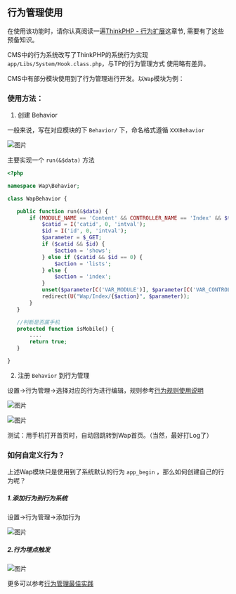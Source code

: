 ## 行为管理使用

在使用该功能时，请你认真阅读一遍[ThinkPHP - 行为扩展][1]这章节, 需要有了这些预备知识。

CMS中的行为系统改写了ThinkPHP的系统行为实现`app/Libs/System/Hook.class.php`，与TP的行为管理方式
使用略有差异。

CMS中有部分模块使用到了行为管理进行开发。以`Wap`模块为例：

### 使用方法：

1. 创建 Behavior

一般来说，写在对应模块的下 `Behavior/` 下，命名格式遵循 `XXXBehavior`

 ![图片](https://dn-coding-net-production-pp.qbox.me/55fa11e1-0fcd-4b37-b7f0-2a5172e388df.png)

 主要实现一个 `run(&$data)` 方法

 ```php
<?php

namespace Wap\Behavior;

class WapBehavior {

	public function run(&$data) {
		if (MODULE_NAME == 'Content' && CONTROLLER_NAME == 'Index' && $this->isMobile()) {
			$catid = I('catid', 0, 'intval');
			$id = I('id', 0, 'intval');
			$parameter = $_GET;
			if ($catid && $id) {
				$action = 'shows';
			} else if ($catid && $id == 0) {
				$action = 'lists';
			} else {
				$action = 'index';
			}
			unset($parameter[C('VAR_MODULE')], $parameter[C('VAR_CONTROLLER')], $parameter[C('VAR_ACTION')]);
			redirect(U("Wap/Index/{$action}", $parameter));
		}
	}

	//判断是否属手机
	protected function isMobile() {
        ....
		return true;
	}

}

```

2. 注册 `Behavior` 到行为管理

设置->行为管理->选择对应的行为进行编辑，规则参考[行为规则使用说明](rule.md)

![图片](https://dn-coding-net-production-pp.qbox.me/f700eadb-a253-499f-8743-c2e35fcd8d54.png) 

![图片](https://dn-coding-net-production-pp.qbox.me/f64218a6-4f71-4796-8a06-c4f50c5ca069.png)

测试：用手机打开首页时，自动回跳转到Wap首页。（当然，最好打Log了）

### 如何自定义行为？ 

上述Wap模块只是使用到了系统默认的行为 `app_begin` ，那么如何创建自己的行为呢？

##### 1.添加行为到行为系统

设置->行为管理->添加行为

![图片](https://dn-coding-net-production-pp.qbox.me/4c304ddd-d29e-4aeb-a3db-94356f1cb8f1.png)


##### 2.行为埋点触发

![图片](https://dn-coding-net-production-pp.qbox.me/d79b716d-9055-4599-8429-6ca18be1c1fc.png)   


更多可以参考[行为管理最佳实践](../../best_practic/behavior_manage.md)

[1]: http://document.thinkphp.cn/manual_3_2.html#behavior_extend

